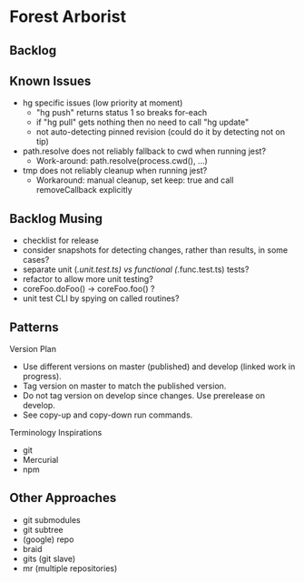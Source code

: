 # Forest Arborist

## Backlog

## Known Issues

- hg specific issues (low priority at moment)
    - "hg push" returns status 1 so breaks for-each
    - if "hg pull" gets nothing then no need to call "hg update"
    - not auto-detecting pinned revision (could do it by detecting not on tip)
- path.resolve does not reliably fallback to cwd when running jest?
    - Work-around: path.resolve(process.cwd(), ...)
- tmp does not reliably cleanup when running jest?
    - Workaround: manual cleanup, set keep: true and call removeCallback explicitly

## Backlog Musing

- checklist for release
- consider snapshots for detecting changes, rather than results, in some cases?
- separate unit (*.unit.test.ts) vs functional (*.func.test.ts) tests?
- refactor to allow more unit testing?
- coreFoo.doFoo() -> coreFoo.foo() ?
- unit test CLI by spying on called routines?

## Patterns

Version Plan

- Use different versions on master (published) and develop (linked work in progress).
- Tag version on master to match the published version.
- Do not tag version on develop since changes. Use prerelease on develop.
- See copy-up and copy-down run commands.

Terminology Inspirations

- git
- Mercurial
- npm

## Other Approaches

- git submodules
- git subtree
- (google) repo
- braid
- gits (git slave)
- mr (multiple repositories)
